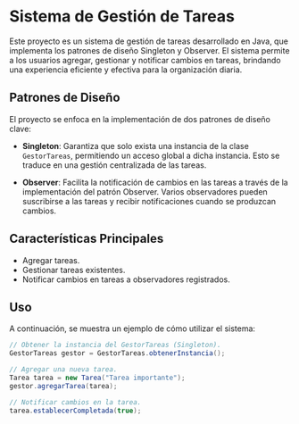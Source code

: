 # Sistema de Gestión de Tareas

Este proyecto es un sistema de gestión de tareas desarrollado en Java, que implementa los patrones de diseño Singleton y Observer. El sistema permite a los usuarios agregar, gestionar y notificar cambios en tareas, brindando una experiencia eficiente y efectiva para la organización diaria.

## Patrones de Diseño

El proyecto se enfoca en la implementación de dos patrones de diseño clave:

- **Singleton**: Garantiza que solo exista una instancia de la clase `GestorTareas`, permitiendo un acceso global a dicha instancia. Esto se traduce en una gestión centralizada de las tareas.

- **Observer**: Facilita la notificación de cambios en las tareas a través de la implementación del patrón Observer. Varios observadores pueden suscribirse a las tareas y recibir notificaciones cuando se produzcan cambios.

## Características Principales

- Agregar tareas.
- Gestionar tareas existentes.
- Notificar cambios en tareas a observadores registrados.

## Uso

A continuación, se muestra un ejemplo de cómo utilizar el sistema:

```java
// Obtener la instancia del GestorTareas (Singleton).
GestorTareas gestor = GestorTareas.obtenerInstancia();

// Agregar una nueva tarea.
Tarea tarea = new Tarea("Tarea importante");
gestor.agregarTarea(tarea);

// Notificar cambios en la tarea.
tarea.establecerCompletada(true);
